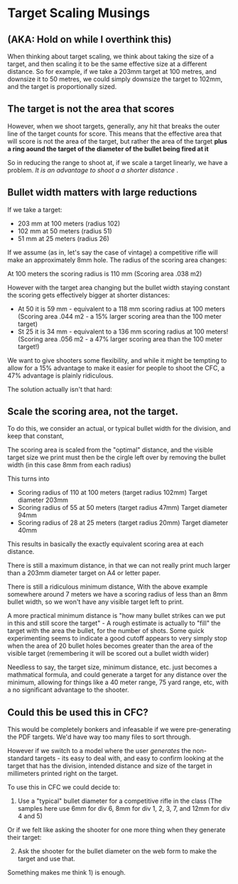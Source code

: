 # Target Scaling Musings
## (AKA: Hold on while I overthink this)

When thinking about target scaling, we think about taking the size of a target, and then scaling it to be the same effective size at a different distance. So for example, if we take a 203mm target at 100 metres, and downsize it to 50 metres, we could simply downsize the target to 102mm, and the target is proportionally sized.

## The target is not the area that scores

However, when we shoot targets, generally, any hit that breaks the outer line of the target counts for score. This means that the effective area that will score is not the area of the target, but rather the area of the target **plus a ring aound the target of the diameter of the bullet being fired at it**

So in reducing the range to shoot at, if we scale a target linearly, we have a problem. *It is an advantage to shoot a a shorter distance* .

## Bullet width matters with large reductions

If we take a target:

* 203 mm at 100 meters (radius 102)
* 102 mm at 50 meters  (radius 51)
* 51 mm at 25 meters (radius 26)

If we assume (as in, let's say the case of vintage) a competitive rifle will
make an approximately 8mm hole. The radius of the scoring area changes:

At 100 meters the scoring radius is 110 mm (Scoring area .038 m2)

However with the target area changing but the bullet width staying constant the scoring gets effectively bigger at shorter distances:

* At 50 it is 59 mm - equivalent to a 118 mm scoring radius at 100 meters (Scoring area .044 m2 - a 15% larger scoring area than the 100 meter target)
* St 25 it is 34 mm - equivalent to a 136 mm scoring radius at 100 meters! (Scoring area .056 m2 - a 47% larger scoring area than the 100 meter target!)

We want to give shooters some flexibility, and while it might be
tempting to allow for a 15% advantage to make it easier for people to
shoot the CFC, a 47% advantage is plainly ridiculous.

The solution actually isn't that hard:

## Scale the scoring area, not the target.

To do this, we consider an actual, or typical bullet width for the division, and keep that constant,

The scoring area is scaled from the "optimal" distance, and the visible target size we print must then be the cirgle left over by removing the bullet width (in this case 8mm from each radius)

This turns into

* Scoring radius of 110 at 100 meters (target radius 102mm) Target diameter 203mm
* Scoring radius of 55 at 50 meters (target radius 47mm) Target diameter 94mm
* Scoring radius of 28 at 25 meters (target radius 20mm) Target diameter 40mm

This results in basically the exactly equivalent scoring area at each distance.

There is still a maximum distance, in that we can not really print much larger than a 203mm diameter target on A4 or letter paper.

There is still a ridiculous minimum distance, With the above example somewhere
around 7 meters we have a scoring radius of less than an 8mm bullet width, so we won't have any visible target left to print.

A more practical minimum distance is "how many bullet strikes can we put in this and still score the target" - A rough estimate is actually to "fill" the target with the area the bullet, for the number of shots. Some quick experimenting seems to indicate a good cutoff appears to very simply stop when the area of 20 bullet holes becomes greater than the area of the visible target (remembering it will be scored out a bullet width wider)

Needless to say, the target size, minimum distance, etc. just becomes a mathmatical formula, and could generate a target for any distance over the minimum, allowing for things like a 40 meter range, 75 yard range, etc, with a no significant advantage to the shooter.

## Could this be used this in CFC?

This would be completely bonkers and infeasable if we were pre-generating the PDF targets. We'd have way too many files to sort through.

However if we switch to a model where the user *generates* the non-standard
targets - its easy to deal with, and easy to confirm looking at the target that
has the division, intended distance and size of the target in millimeters printed right on the target.

To use this in CFC we could decide to:

1) Use a "typical" bullet diameter for a competitive rifle in the class (The samples here use 6mm for div 6, 8mm for div 1, 2, 3, 7, and 12mm for div 4 and 5)

Or if we felt like asking the shooter for one more thing when they generate their target:

2) Ask the shooter for the bullet diameter on the web form to make the target and use that.

Something makes me think 1) is enough.

















